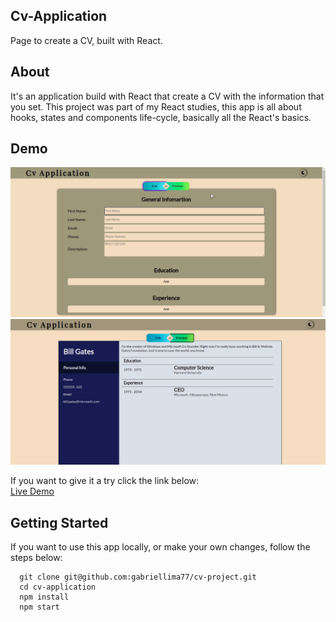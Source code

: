 ## Cv-Application

Page to create a CV, built with React.

## About
It's an application build with React that create a CV with the information that you set. This project was part of my React studies, this app is all about hooks, states and components life-cycle, basically all the React's basics. 

## Demo
![Cv-Application Demo](./demo/demo.gif) <br />
![Cv Example](./demo/example.png) <br />

If you want to give it a try click the link below: <br />
[Live Demo](https://gabriellima77.github.io/cv-project/)

## Getting Started

If you want to use this app locally, or make your own changes, follow the steps below:

```
  git clone git@github.com:gabriellima77/cv-project.git
  cd cv-application
  npm install
  npm start
```
